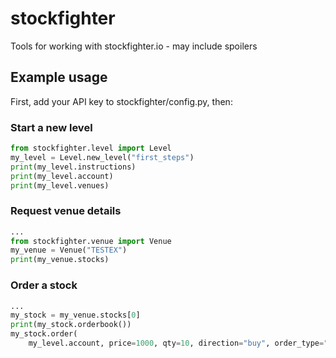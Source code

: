 # stockfighter
Tools for working with stockfighter.io - may include spoilers

## Example usage
First, add your API key to stockfighter/config.py, then:

### Start a new level
```python
from stockfighter.level import Level
my_level = Level.new_level("first_steps")
print(my_level.instructions)
print(my_level.account)
print(my_level.venues)
```

### Request venue details
```python
...
from stockfighter.venue import Venue
my_venue = Venue("TESTEX")
print(my_venue.stocks)
```

### Order a stock
```python
...
my_stock = my_venue.stocks[0]
print(my_stock.orderbook())
my_stock.order(
    my_level.account, price=1000, qty=10, direction="buy", order_type="limit")
